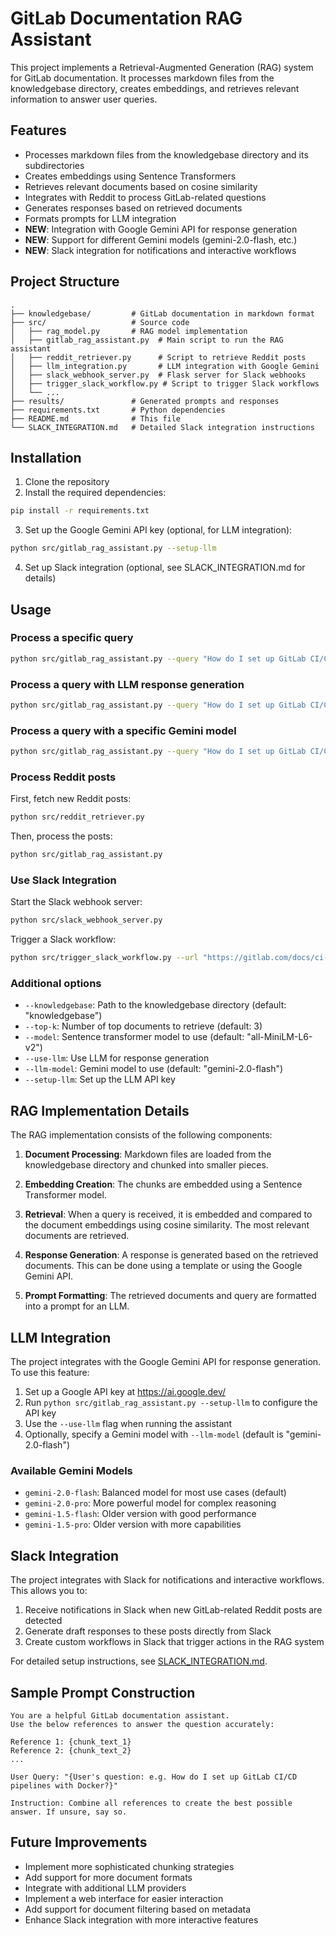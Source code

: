 # GitLab Documentation RAG Assistant

This project implements a Retrieval-Augmented Generation (RAG) system for GitLab documentation. It processes markdown files from the knowledgebase directory, creates embeddings, and retrieves relevant information to answer user queries.

## Features

- Processes markdown files from the knowledgebase directory and its subdirectories
- Creates embeddings using Sentence Transformers
- Retrieves relevant documents based on cosine similarity
- Integrates with Reddit to process GitLab-related questions
- Generates responses based on retrieved documents
- Formats prompts for LLM integration
- **NEW**: Integration with Google Gemini API for response generation
- **NEW**: Support for different Gemini models (gemini-2.0-flash, etc.)
- **NEW**: Slack integration for notifications and interactive workflows

## Project Structure

```
.
├── knowledgebase/         # GitLab documentation in markdown format
├── src/                   # Source code
│   ├── rag_model.py       # RAG model implementation
│   ├── gitlab_rag_assistant.py  # Main script to run the RAG assistant
│   ├── reddit_retriever.py      # Script to retrieve Reddit posts
│   ├── llm_integration.py       # LLM integration with Google Gemini
│   ├── slack_webhook_server.py  # Flask server for Slack webhooks
│   ├── trigger_slack_workflow.py # Script to trigger Slack workflows
│   └── ...
├── results/               # Generated prompts and responses
├── requirements.txt       # Python dependencies
├── README.md              # This file
└── SLACK_INTEGRATION.md   # Detailed Slack integration instructions
```

## Installation

1. Clone the repository
2. Install the required dependencies:

```bash
pip install -r requirements.txt
```

3. Set up the Google Gemini API key (optional, for LLM integration):

```bash
python src/gitlab_rag_assistant.py --setup-llm
```

4. Set up Slack integration (optional, see SLACK_INTEGRATION.md for details)

## Usage

### Process a specific query

```bash
python src/gitlab_rag_assistant.py --query "How do I set up GitLab CI/CD pipelines with Docker?"
```

### Process a query with LLM response generation

```bash
python src/gitlab_rag_assistant.py --query "How do I set up GitLab CI/CD pipelines with Docker?" --use-llm
```

### Process a query with a specific Gemini model

```bash
python src/gitlab_rag_assistant.py --query "How do I set up GitLab CI/CD pipelines with Docker?" --use-llm --llm-model "gemini-2.0-flash"
```

### Process Reddit posts

First, fetch new Reddit posts:

```bash
python src/reddit_retriever.py
```

Then, process the posts:

```bash
python src/gitlab_rag_assistant.py
```

### Use Slack Integration

Start the Slack webhook server:

```bash
python src/slack_webhook_server.py
```

Trigger a Slack workflow:

```bash
python src/trigger_slack_workflow.py --url "https://gitlab.com/docs/ci-cd" --title "How do I set up GitLab CI/CD pipelines with Docker?"
```

### Additional options

- `--knowledgebase`: Path to the knowledgebase directory (default: "knowledgebase")
- `--top-k`: Number of top documents to retrieve (default: 3)
- `--model`: Sentence transformer model to use (default: "all-MiniLM-L6-v2")
- `--use-llm`: Use LLM for response generation
- `--llm-model`: Gemini model to use (default: "gemini-2.0-flash")
- `--setup-llm`: Set up the LLM API key

## RAG Implementation Details

The RAG implementation consists of the following components:

1. **Document Processing**: Markdown files are loaded from the knowledgebase directory and chunked into smaller pieces.

2. **Embedding Creation**: The chunks are embedded using a Sentence Transformer model.

3. **Retrieval**: When a query is received, it is embedded and compared to the document embeddings using cosine similarity. The most relevant documents are retrieved.

4. **Response Generation**: A response is generated based on the retrieved documents. This can be done using a template or using the Google Gemini API.

5. **Prompt Formatting**: The retrieved documents and query are formatted into a prompt for an LLM.

## LLM Integration

The project integrates with the Google Gemini API for response generation. To use this feature:

1. Set up a Google API key at https://ai.google.dev/
2. Run `python src/gitlab_rag_assistant.py --setup-llm` to configure the API key
3. Use the `--use-llm` flag when running the assistant
4. Optionally, specify a Gemini model with `--llm-model` (default is "gemini-2.0-flash")

### Available Gemini Models

- `gemini-2.0-flash`: Balanced model for most use cases (default)
- `gemini-2.0-pro`: More powerful model for complex reasoning
- `gemini-1.5-flash`: Older version with good performance
- `gemini-1.5-pro`: Older version with more capabilities

## Slack Integration

The project integrates with Slack for notifications and interactive workflows. This allows you to:

1. Receive notifications in Slack when new GitLab-related Reddit posts are detected
2. Generate draft responses to these posts directly from Slack
3. Create custom workflows in Slack that trigger actions in the RAG system

For detailed setup instructions, see [SLACK_INTEGRATION.md](SLACK_INTEGRATION.md).

## Sample Prompt Construction

```
You are a helpful GitLab documentation assistant. 
Use the below references to answer the question accurately:

Reference 1: {chunk_text_1}
Reference 2: {chunk_text_2}
...

User Query: "{User's question: e.g. How do I set up GitLab CI/CD pipelines with Docker?}"

Instruction: Combine all references to create the best possible answer. If unsure, say so.
```

## Future Improvements

- Implement more sophisticated chunking strategies
- Add support for more document formats
- Integrate with additional LLM providers
- Implement a web interface for easier interaction
- Add support for document filtering based on metadata
- Enhance Slack integration with more interactive features
